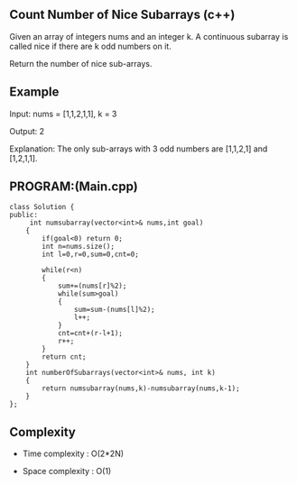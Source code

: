 ## Count Number of Nice Subarrays (c++)

Given an array of integers nums and an integer k. A continuous subarray is called nice if there are k odd numbers on it.

Return the number of nice sub-arrays.

## Example
Input: nums = [1,1,2,1,1], k = 3

Output: 2

Explanation: The only sub-arrays with 3 odd numbers are [1,1,2,1] and [1,2,1,1].
## PROGRAM:(Main.cpp)
```
class Solution {
public:
     int numsubarray(vector<int>& nums,int goal)
    {
        if(goal<0) return 0;
        int n=nums.size();
        int l=0,r=0,sum=0,cnt=0;

        while(r<n)
        {
            sum+=(nums[r]%2);
            while(sum>goal)
            {
                sum=sum-(nums[l]%2);
                l++;
            }
            cnt=cnt+(r-l+1);
            r++;
        }
        return cnt;
    }
    int numberOfSubarrays(vector<int>& nums, int k) 
    {
        return numsubarray(nums,k)-numsubarray(nums,k-1);
    }
};
```
## Complexity
- Time complexity : O(2*2N)

- Space complexity : O(1)
